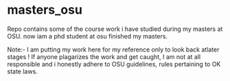 # masters_osu
Repo contains  some  of the course work  i have studied during my masters at OSU. now iam a phd student  at osu finished my masters.

Note:- I am  putting my work  here for my reference only to look back atlater stages ! If anyone plagarizes the work and get caught, I am not at all responsible and i honestly adhere to OSU guidelines, rules pertaining to OK state laws.
